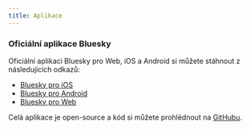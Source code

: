 ```yaml
---
title: Aplikace
---
```


### Oficiální aplikace Bluesky

Oficiální aplikaci Bluesky pro Web, iOS a Android si můžete stáhnout z následujících odkazů:

- [Bluesky pro iOS](https://apps.apple.com/us/app/bluesky-social/id6444370199)
- [Bluesky pro Android](https://play.google.com/store/apps/details?id=xyz.blueskyweb.app)
- [Bluesky pro Web](https://bsky.app/)

Celá aplikace je open-source a kód si můžete prohlédnout na [GitHubu](https://github.com/bluesky-social/social-app).